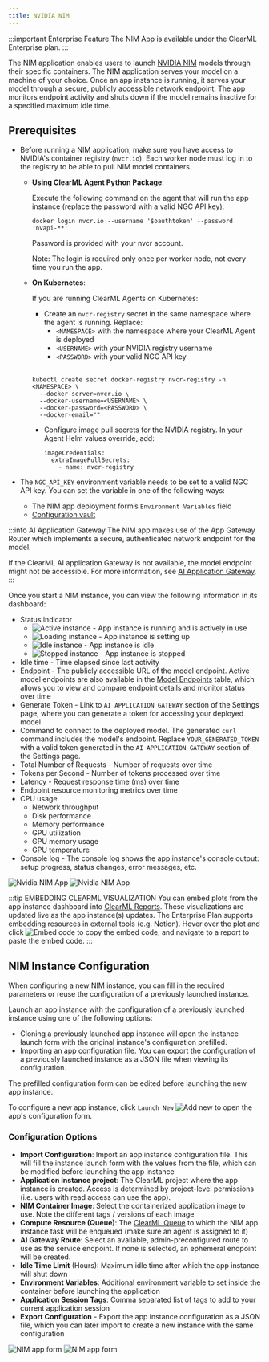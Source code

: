 ```yaml
---
title: NVIDIA NIM
---
```


:::important Enterprise Feature
The NIM App is available under the ClearML Enterprise plan.
:::

The NIM application enables users to launch [NVIDIA NIM](https://developer.nvidia.com/nim) models through their specific containers. The NIM application 
serves your model on a machine of your choice. Once an app instance is running, it serves your model through a secure, 
publicly accessible network endpoint. The app monitors endpoint activity and shuts down if the model remains inactive 
for a specified maximum idle time.

## Prerequisites

* Before running a NIM application, make sure you have access to NVIDIA's container registry (`nvcr.io`).
Each worker node must log in to the registry to be able to pull NIM model containers.
  * **Using ClearML Agent Python Package**:
   
    Execute the following command on the agent that will run the app instance (replace the password with a valid NGC API key):

    ```
    docker login nvcr.io --username '$oauthtoken' --password 'nvapi-**'
    ```
    Password is provided with your nvcr account.

    Note: The login is required only once per worker node, not every time you run the app.

  * **On Kubernetes**:
  
    If you are running ClearML Agents on Kubernetes:
    * Create an `nvcr-registry` secret in the same namespace where the agent is running. Replace:
      * `<NAMESPACE>` with the namespace where your ClearML Agent is deployed
      * `<USERNAME>` with your NVIDIA registry username
      * `<PASSWORD>` with your valid NGC API key <br/><br/>
    
    ```
    kubectl create secret docker-registry nvcr-registry -n <NAMESPACE> \
      --docker-server=nvcr.io \
      --docker-username=<USERNAME> \
      --docker-password=<PASSWORD> \
      --docker-email=""
    ```
   
    * Configure image pull secrets for the NVIDIA registry.
      In your Agent Helm values override, add:

      ```
      imageCredentials:
        extraImagePullSecrets:
          - name: nvcr-registry
      ```

* The `NGC_API_KEY` environment variable needs to be set to a valid NGC API key. You can set the variable in one of the following ways:
  * The NIM app deployment form’s `Environment Variables` field
  * [Configuration vault](../settings/webapp_settings_profile.md#configuration-vault)

:::info AI Application Gateway
The NIM app makes use of the App Gateway Router which implements a secure, authenticated network endpoint for the model.

If the ClearML AI application Gateway is not available, the model endpoint might not be accessible.
For more information, see [AI Application Gateway](../../deploying_clearml/enterprise_deploy/appgw.md).
:::

Once you start a NIM instance, you can view the following information in its dashboard:
* Status indicator
  * <img src="/docs/latest/icons/ico-nvidia-active.svg" alt="Active instance" className="icon size-md space-sm" /> - App instance is running and is actively in use
  * <img src="/docs/latest/icons/ico-nvidia-loading.svg" alt="Loading instance" className="icon size-md space-sm" /> - App instance is setting up
  * <img src="/docs/latest/icons/ico-nvidia-idle.svg" alt="Idle instance" className="icon size-md space-sm" /> - App instance is idle
  * <img src="/docs/latest/icons/ico-nvidia-stopped.svg" alt="Stopped instance" className="icon size-md space-sm" /> - App instance is stopped
* Idle time - Time elapsed since last activity 
* Endpoint - The publicly accessible URL of the model endpoint. Active model endpoints are also available in the 
  [Model Endpoints](../webapp_model_endpoints.md) table, which allows you to view and compare endpoint details and 
  monitor status over time
* Generate Token - Link to `AI APPLICATION GATEWAY` section of the Settings page, where you can generate a token for accessing your deployed model
* Command to connect to the deployed model. The generated `curl` command includes the model's endpoint. Replace `YOUR_GENERATED_TOKEN` with a valid token generated in the `AI APPLICATION GATEWAY` section of the Settings page.
* Total Number of Requests - Number of requests over time
* Tokens per Second - Number of tokens processed over time
* Latency - Request response time (ms) over time
* Endpoint resource monitoring metrics over time
* CPU usage
  * Network throughput
  * Disk performance
  * Memory performance
  * GPU utilization
  * GPU memory usage
  * GPU temperature
* Console log - The console log shows the app instance's console output: setup progress, status changes, error messages,
etc.

![Nvidia NIM App](../../img/apps_nvidia_nim.png#light-mode-only)
![Nvidia NIM App](../../img/apps_nvidia_nim_dark.png#dark-mode-only)

:::tip EMBEDDING CLEARML VISUALIZATION
You can embed plots from the app instance dashboard into [ClearML Reports](../webapp_reports.md). These visualizations 
are updated live as the app instance(s) updates. The Enterprise Plan supports embedding resources in 
external tools (e.g. Notion). Hover over the plot and click <img src="/docs/latest/icons/ico-plotly-embed-code.svg" alt="Embed code" className="icon size-md space-sm" /> 
to copy the embed code, and navigate to a report to paste the embed code.
:::

## NIM Instance Configuration

When configuring a new NIM instance, you can fill in the required parameters or reuse the 
configuration of a previously launched instance. 

Launch an app instance with the configuration of a previously launched instance using one of the following options:
* Cloning a previously launched app instance will open the instance launch form with the original instance's 
configuration prefilled.
* Importing an app configuration file. You can export the configuration of a previously launched instance as a JSON file 
when viewing its configuration.

The prefilled configuration form can be edited before launching the new app instance.

To configure a new app instance, click `Launch New` <img src="/docs/latest/icons/ico-add.svg" alt="Add new" className="icon size-md space-sm" /> 
to open the app's configuration form.

### Configuration Options
* **Import Configuration**: Import an app instance configuration file. This will fill the instance launch form with the 
values from the file, which can be modified before launching the app instance
* **Application instance project**: The ClearML project where the app instance is created. Access is determined by 
  project-level permissions (i.e. users with read access can use the app).
* **NIM Container Image**: Select the containerized application image to use. Note the different tags / versions of each image
* **Compute Resource (Queue)**: The [ClearML Queue](../../fundamentals/agents_and_queues.md#what-is-a-queue)  to which the NIM app instance task will be enqueued (make sure an agent is assigned to it)
* **AI Gateway Route**: Select an available, admin-preconfigured route to use as the service endpoint. If none is selected, an ephemeral endpoint will be created.
* **Idle Time Limit** (Hours): Maximum idle time after which the app instance will shut down
* **Environment Variables**: Additional environment variable to set inside the container before launching the application 
* **Application Session Tags**: Comma separated list of tags to add to your current application session 
* **Export Configuration** - Export the app instance configuration as a JSON file, which you can later import to create a 
new instance with the same configuration

<div class="max-w-65">

![NIM app form](../../img/apps_nvidia_nim_form.png#light-mode-only)
![NIM app form](../../img/apps_nvidia_nim_form_dark.png#dark-mode-only)
 
</div>
